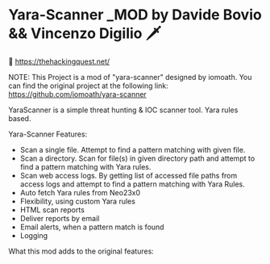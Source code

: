 # Yara-Scanner _MOD by Davide Bovio && Vincenzo Digilio :dagger: 

:bow_and_arrow: https://thehackingquest.net/

NOTE: This Project is a mod of "yara-scanner" designed by iomoath. You can find the original project at the following link: https://github.com/iomoath/yara-scanner

YaraScanner is a simple threat hunting & IOC scanner tool. Yara rules based.

Yara-Scanner Features:

- Scan a single file. Attempt to find a pattern matching with given file.
- Scan a directory. Scan for file(s) in given directory path and attempt to find a pattern matching with Yara rules.
- Scan web access logs. By getting list of accessed file paths from access logs and attempt to find a pattern matching with Yara Rules.
- Auto fetch Yara rules from Neo23x0
- Flexibility, using custom Yara rules
- HTML scan reports
- Deliver reports by email
- Email alerts, when a pattern match is found
- Logging

What this mod adds to the original features:



